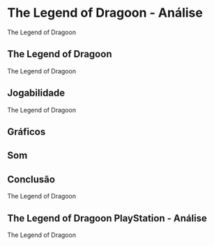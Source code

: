 ---
---

# The Legend of Dragoon - Análise

The Legend of Dragoon

## The Legend of Dragoon

The Legend of Dragoon

## Jogabilidade

The Legend of Dragoon

## Gráficos


## Som

## Conclusão

The Legend of Dragoon

## The Legend of Dragoon PlayStation - Análise

The Legend of Dragoon
